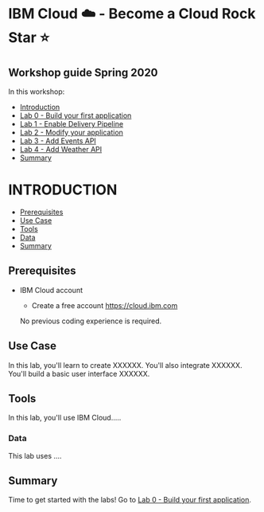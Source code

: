 # IBM Cloud :cloud: -  Become a Cloud Rock Star :star:

## Workshop guide Spring 2020

In this workshop:
  - [Introduction](#introduction)
  - [Lab 0 - Build your first application](https://github.com/sandra-calvo/cloud-rock-star/tree/master/Lab%200%20-%20Build%20your%20first%20application)
  - [Lab 1 - Enable Delivery Pipeline](https://github.com/sandra-calvo/cloud-rock-star/tree/master/Lab%201%20-%20Enable%20Delivery%20Pipeline)
  - [Lab 2 - Modify your application](link)
  - [Lab 3 - Add Events API](link)
  - [Lab 4 - Add Weather API](link)
  - [Summary](#summary)


# INTRODUCTION

 - [Prerequisites](#prerequisites)
 - [Use Case](#use-case)
 - [Tools](#tools)
 - [Data](#data)
 - [Summary](#summary)

## Prerequisites
- IBM Cloud account
  - Create a free account https://cloud.ibm.com
  
  No previous coding experience is required. 
  

## Use Case

In this lab, you'll learn to create XXXXXX. You'll also integrate XXXXXX. You'll build a basic user interface XXXXXX.


## Tools 

In this lab, you'll use IBM Cloud.....


### Data

This lab uses ....


## Summary

Time to get started with the labs! 
Go to [Lab 0 - Build your first application](https://github.com/sandra-calvo/cloud-rock-star/tree/master/Lab%200%20-%20Build%20your%20first%20application).
